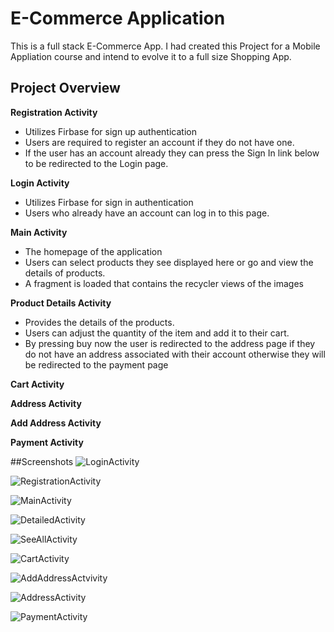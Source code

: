 # E-Commerce Application

This is a full stack E-Commerce App. I had created this Project for a Mobile Appliation course and intend to evolve it to a full size Shopping App. 

## Project Overview

**Registration Activity**
* Utilizes Firbase for sign up authentication
* Users are required to register an account if they do not have one. 
* If the user has an account already they can press the Sign In link below to be redirected to the Login page.


**Login Activity**
* Utilizes Firbase for sign in authentication
* Users who already have an account can log in to this page.


**Main Activity**
* The homepage of the application
* Users can select products they see displayed here or go and view the details of products.
* A fragment is loaded that contains the recycler views of the images




**Product Details Activity**
* Provides the details of the products. 
* Users can adjust the quantity of the item and add it to their cart.
* By pressing buy now the user is redirected to the address page if they do not have an address associated with their account 
  otherwise they will be redirected to the payment page

**Cart Activity**

**Address Activity**

**Add Address Activity**

**Payment Activity**

##Screenshots
![LoginActivity](https://user-images.githubusercontent.com/37804041/147394139-211bcbfa-a7f5-4d94-a82a-ee7cf99775a2.PNG)

![RegistrationActivity](https://user-images.githubusercontent.com/37804041/147394144-423a8e5e-6f24-4335-b3e2-9049af787d76.PNG)

![MainActivity](https://user-images.githubusercontent.com/37804041/147394140-55c669e0-fcc1-49f7-b253-b805f808d6d8.PNG)

![DetailedActivity](https://user-images.githubusercontent.com/37804041/147394138-51fb2b35-fb66-4f4f-a209-fa937283c7cd.PNG)

![SeeAllActivity](https://user-images.githubusercontent.com/37804041/147394146-d544b485-1e92-46f6-86eb-65f10f656125.PNG)

![CartActivity](https://user-images.githubusercontent.com/37804041/147394135-7f706bb6-3169-474b-b322-30773e0f7123.PNG)

![AddAddressActvivity](https://user-images.githubusercontent.com/37804041/147394131-a162eea4-b8fd-4c2f-b9e2-67da04f78167.PNG)

![AddressActivity](https://user-images.githubusercontent.com/37804041/147394133-91ff51b6-5bfd-4ba5-9816-bdc29bbfd86c.PNG)

![PaymentActivity](https://user-images.githubusercontent.com/37804041/147394143-452e472a-a25e-4e97-b9d1-bcd0ade00720.PNG)
















